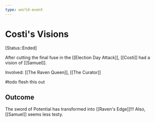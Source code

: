```yaml
---
type: world-event
---
```


# Costi's Visions
[Status::Ended]

After cutting the final fuse in the [[Election Day Attack]], [[Costi]] had a vision of [[Samuel]].

Involved: [[The Raven Queen]], [[The Curator]]

#todo flesh this out

## Outcome

The sword of Potential has transformed into [[Raven's Edge]]!!! Also, [[Samuel]] seems less testy. 

